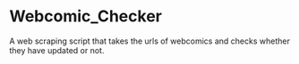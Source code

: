 # Webcomic_Checker
A web scraping script that takes the urls of webcomics and checks whether they have updated or not. 
